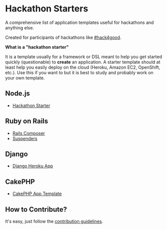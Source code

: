 # Hackathon Starters

A comprehensive list of application templates useful for hackathons and anything else.

Created for participants of hackathons like <a href='http://hack4good.io' target='_blank'>#hack4good</a>.

**What is a "hackathon starter"**

It is a template usually for a framework or DSL meant to help you get started quickly (questionable) to **create** an application.
A starter template should at least help you easily deploy on the cloud (Heroku, Amazon EC2, OpenShift, etc.).
Use this if you want to but it is best to study and probably work on your own template.

## Node.js

* <a href='https://github.com/sahat/hackathon-starter' target='_blank'>Hackathon Starter</a>

## Ruby on Rails

* <a href='https://github.com/RailsApps/rails-composer' target='_blank'>Rails Composer</a>
* <a href='https://github.com/thoughtbot/suspenders' target='_blank'>Suspenders</a>

## Django

* <a href='https://github.com/etianen/django-herokuapp' target='_blank'>Django Heroku App</a>

## CakePHP

* <a href='https://github.com/FriendsOfCake/app-template' target='_blank'>CakePHP App Template</a>


## How to Contribute?

It's easy, just follow the [contribution guidelines](https://github.com/geekcamp-ph/hackathon-starters/blob/master/CONTRIBUTING.md).
